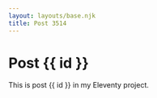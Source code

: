 ```yaml
---
layout: layouts/base.njk
title: Post 3514
---
```


# Post {{ id }}

This is post {{ id }} in my Eleventy project.
